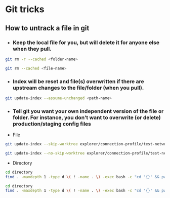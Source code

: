 # Git tricks

## How to untrack a file in git
- ### Keep the local file for you, but will delete it for anyone else when they pull.
```bash
git rm -r --cached <folder-name>
```
```bash
git rm --cached <file-name>
```
- ### Index will be reset and file(s) overwritten if there are upstream changes to the file/folder (when you pull).
```bash
git update-index --assume-unchanged <path-name>
```
- ### Tell git you want your own independent version of the file or folder. For instance, you don't want to overwrite (or delete) production/staging config files
- File
```bash
git update-index --skip-worktree explorer/connection-profile/test-network.json
```
```bash
git update-index --no-skip-worktree explorer/connection-profile/test-network.json
```
- Directory
```bash
cd directory
find . -maxdepth 1 -type d \( ! -name . \) -exec bash -c "cd '{}' && pwd && git ls-files -z ${pwd} | xargs -0 git update-index --skip-worktree" \;
```
```bash
cd directory
find . -maxdepth 1 -type d \( ! -name . \) -exec bash -c "cd '{}' && pwd && git ls-files -z ${pwd} | xargs -0 git update-index --no-skip-worktree" \;
```
